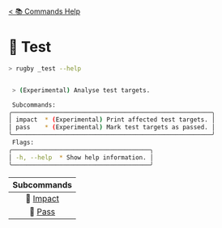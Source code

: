 [< 📚 Commands Help](README.md)

# 🧪 Test

```sh
> rugby _test --help
```

```sh

 > (Experimental) Analyse test targets.

 Subcommands:
╭───────────────────────────────────────────────────────╮
│ impact  * (Experimental) Print affected test targets. │
│ pass    * (Experimental) Mark test targets as passed. │
╰───────────────────────────────────────────────────────╯
 Flags:
╭──────────────────────────────────────╮
│ -h, --help  * Show help information. │
╰──────────────────────────────────────╯
```

| Subcommands |
| :---: |
| 🧪 [Impact](test/impact.md) |
| 🧪 [Pass](test/pass.md) |
